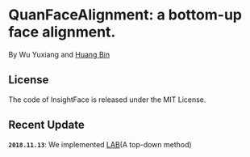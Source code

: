 # QuanFaceAlignment: a bottom-up face alignment.

By Wu Yuxiang and [Huang Bin](https://github.com/Isaver23)

## License

The code of InsightFace is released under the MIT License.

## Recent Update

**`2018.11.13`**: We implemented [LAB](https://github.com/wywu/LAB)(A top-down method)

